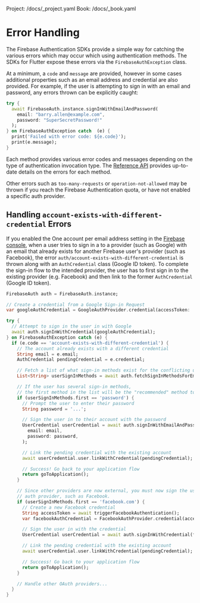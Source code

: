 Project: /docs/_project.yaml
Book: /docs/_book.yaml

<link rel="stylesheet" type="text/css" href="/styles/docs.css" />

# Error Handling

The Firebase Authentication SDKs provide a simple way for catching the various errors which may occur which using
authentication methods. The SDKs for Flutter expose these errors via the `FirebaseAuthException`
class.

At a minimum, a `code` and `message` are provided, however in some cases additional properties such as an email address
and credential are also provided. For example, if the user is attempting to sign in with an email and password,
any errors thrown can be explicitly caught:

```dart
try {
  await FirebaseAuth.instance.signInWithEmailAndPassword(
    email: "barry.allen@example.com",
    password: "SuperSecretPassword!"
  );
} on FirebaseAuthException catch  (e) {
  print('Failed with error code: ${e.code}');
  print(e.message);
}
```

Each method provides various error codes and messages depending on the type of authentication invocation type. The
[Reference API](https://pub.dev/documentation/firebase_auth/latest/) provides up-to-date details on the errors for each method.

Other errors such as `too-many-requests` or `operation-not-allowed` may be thrown if you reach the Firebase Authentication quota,
or have not enabled a specific auth provider.

## Handling `account-exists-with-different-credential` Errors

If you enabled the One account per email address setting in the [Firebase console](https://console.firebase.google.com/project/_/authentication/providers),
when a user tries to sign in a to a provider (such as Google) with an email that already exists for another Firebase user's provider
(such as Facebook), the error `auth/account-exists-with-different-credential` is thrown along with an `AuthCredential` class (Google ID token).
To complete the sign-in flow to the intended provider, the user has to first sign in to the existing provider (e.g. Facebook) and then link to the former
`AuthCredential` (Google ID token).

```dart
FirebaseAuth auth = FirebaseAuth.instance;

// Create a credential from a Google Sign-in Request
var googleAuthCredential = GoogleAuthProvider.credential(accessToken: 'xxxx');

try {
  // Attempt to sign in the user in with Google
  await auth.signInWithCredential(googleAuthCredential);
} on FirebaseAuthException catch (e) {
  if (e.code == 'account-exists-with-different-credential') {
    // The account already exists with a different credential
    String email = e.email;
    AuthCredential pendingCredential = e.credential;

    // Fetch a list of what sign-in methods exist for the conflicting user
    List<String> userSignInMethods = await auth.fetchSignInMethodsForEmail(email);

    // If the user has several sign-in methods,
    // the first method in the list will be the "recommended" method to use.
    if (userSignInMethods.first == 'password') {
      // Prompt the user to enter their password
      String password = '...';

      // Sign the user in to their account with the password
      UserCredential userCredential = await auth.signInWithEmailAndPassword(
        email: email,
        password: password,
      );

      // Link the pending credential with the existing account
      await userCredential.user.linkWithCredential(pendingCredential);

      // Success! Go back to your application flow
      return goToApplication();
    }

    // Since other providers are now external, you must now sign the user in with another
    // auth provider, such as Facebook.
    if (userSignInMethods.first == 'facebook.com') {
      // Create a new Facebook credential
      String accessToken = await triggerFacebookAuthentication();
      var facebookAuthCredential = FacebookAuthProvider.credential(accessToken);

      // Sign the user in with the credential
      UserCredential userCredential = await auth.signInWithCredential(facebookAuthCredential);

      // Link the pending credential with the existing account
      await userCredential.user.linkWithCredential(pendingCredential);

      // Success! Go back to your application flow
      return goToApplication();
    }

    // Handle other OAuth providers...
  }
}
```
